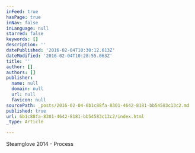 ```yaml
---
inFeed: true
hasPage: true
inNav: false
inLanguage: null
starred: false
keywords: []
description: ''
datePublished: '2016-02-04T10:30:12.613Z'
dateModified: '2016-02-04T10:28:55.063Z'
title: ''
author: []
authors: []
publisher:
  name: null
  domain: null
  url: null
  favicon: null
sourcePath: _posts/2016-02-04-6b1c88fa-8301-4642-8181-bb54583c13c2.md
published: true
url: 6b1c88fa-8301-4642-8181-bb54583c13c2/index.html
_type: Article

---
```

Steamglove 2014 - Process